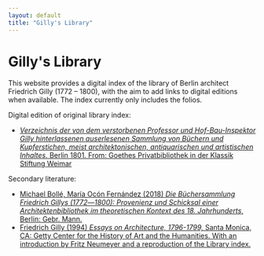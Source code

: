 ```yaml
---
layout: default
title: "Gilly's Library"
---
```


# Gilly's Library

This website provides a digital index of the library of Berlin architect Friedrich Gilly (1772 – 1800), with the aim to add links to digital editions when available. The index currently only includes the folios.

Digital edition of original library index: 
- [*Verzeichnis der von dem verstorbenen Professor und Hof-Bau-Inspektor Gilly hinterlassenen auserlesenen
Sammlung von Büchern und Kupferstichen, meist architektonischen, antiquarischen und artistischen Inhaltes.* Berlin 1801. From: Goethes Privatbibliothek in der Klassik Stiftung Weimar](https://haab-digital.klassik-stiftung.de/viewer/resolver?urn=urn:nbn:de:gbv:32-1-10030771341)

Secondary literature:
- [Michael Bollé, María Ocón Fernández (2018) *Die Büchersammlung Friedrich Gillys (1772―1800): Provenienz und Schicksal einer Architektenbibliothek im theoretischen Kontext des 18. Jahrhunderts*, Berlin: Gebr. Mann.](https://doi.org/10.5771/9783786175018)
- [Friedrich Gilly (1994) *Essays on Architecture, 1796-1799,* Santa Monica, CA: Getty Center for the History of Art and the Humanities. With an introduction by Fritz Neumeyer and a reproduction of the Library index.](http://www.getty.edu/publications/virtuallibrary/0892362812.html)
